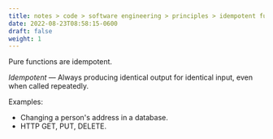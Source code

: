 ```yaml
---
title: notes > code > software engineering > principles > idempotent functions
date: 2022-08-23T08:58:15-0600
draft: false
weight: 1
---
```

Pure functions are idempotent.

*Idempotent* — Always producing identical output for identical input, even when called repeatedly.  

Examples:
- Changing a person's address in a database.
- HTTP GET, PUT, DELETE.
